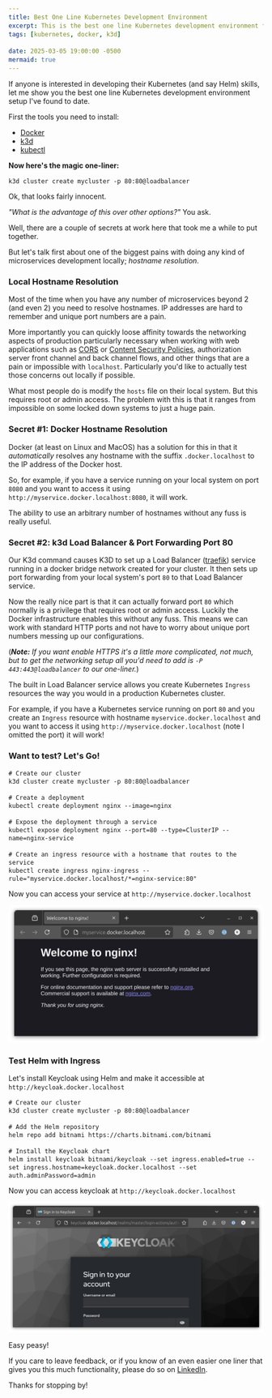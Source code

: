 ```yaml
---
title: Best One Line Kubernetes Development Environment
excerpt: This is the best one line Kubernetes development environment for local development I've found to date.
tags: [kubernetes, docker, k3d]

date: 2025-03-05 19:00:00 -0500
mermaid: true
---
```


If anyone is interested in developing their Kubernetes (and say Helm) skills, let me show you the best one line Kubernetes development environment setup I've found to date.

First the tools you need to install:

- [Docker](https://docs.docker.com/engine/install/)
- [k3d](https://k3d.io/stable/#releases)
- [kubectl](https://kubernetes.io/docs/tasks/tools/#kubectl)

**Now here's the magic one-liner:**

```shell
k3d cluster create mycluster -p 80:80@loadbalancer
```

Ok, that looks fairly innocent.

_"What is the advantage of this over other options?"_ You ask.

Well, there are a couple of secrets at work here that took me a while to put together.

But let's talk first about one of the biggest pains with doing any kind of microservices development locally; _hostname resolution_.

### Local Hostname Resolution

Most of the time when you have any number of microservices beyond 2 (and even 2) you need to resolve hostnames. IP addresses are hard to remember and unique port numbers are a pain.

More importantly you can quickly loose affinity towards the networking aspects of production particularly necessary when working with web applications such as [CORS](https://developer.mozilla.org/en-US/docs/Web/HTTP/CORS) or [Content Security Policies](https://developer.mozilla.org/en-US/docs/Web/HTTP/CSP), authorization server front channel and back channel flows, and other things that are a pain or impossible with `localhost`. Particularly you'd like to actually test those concerns out locally if possible.

What most people do is modify the `hosts` file on their local system. But this requires root or admin access. The problem with this is that it ranges from impossible on some locked down systems to just a huge pain.

### Secret #1: Docker Hostname Resolution

Docker (at least on Linux and MacOS) has a solution for this in that it _automatically_ resolves any hostname with the suffix `.docker.localhost` to the IP address of the Docker host.

So, for example, if you have a service running on your local system on port `8080` and you want to access it using `http://myservice.docker.localhost:8080`, it will work.

The ability to use an arbitrary number of hostnames without any fuss is really useful.

### Secret #2: k3d Load Balancer & Port Forwarding Port 80

Our K3d command causes K3D to set up a Load Balancer ([traefik](https://k3d.io/v5.5.1/usage/k3s/#traefik-in-k3d)) service running in a docker bridge network created for your cluster. It then sets up port forwarding from your local system's port `80` to that Load Balancer service.

Now the really nice part is that it can actually forward port `80` which normally is a privilege that requires root or admin access. Luckily the Docker infrastructure enables this without any fuss. This means we can work with standard HTTP ports and not have to worry about unique port numbers messing up our configurations.

(_**Note:** If you want enable HTTPS it's a little more complicated, not much, but to get the networking setup all you'd need to add is `-P 443:443@loadbalancer` to our one-liner._)

The built in Load Balancer service allows you create Kubernetes `Ingress` resources the way you would in a production Kubernetes cluster.

For example, if you have a Kubernetes service running on port `80` and you create an `Ingress` resource with hostname `myservice.docker.localhost` and you want to access it using `http://myservice.docker.localhost` (note I omitted the port) it will work!

### Want to test? Let's Go!

```shell
# Create our cluster
k3d cluster create mycluster -p 80:80@loadbalancer

# Create a deployment
kubectl create deployment nginx --image=nginx

# Expose the deployment through a service
kubectl expose deployment nginx --port=80 --type=ClusterIP --name=nginx-service

# Create an ingress resource with a hostname that routes to the service
kubectl create ingress nginx-ingress --rule="myservice.docker.localhost/*=nginx-service:80"
```

Now you can access your service at `http://myservice.docker.localhost`

![nginx](/assets/images/Simple-K8s-Helm-localdev/nginx.png)

### Test Helm with Ingress

Let's install Keycloak using Helm and make it accessible at `http://keycloak.docker.localhost`

```shell
# Create our cluster
k3d cluster create mycluster -p 80:80@loadbalancer

# Add the Helm repository
helm repo add bitnami https://charts.bitnami.com/bitnami

# Install the Keycloak chart
helm install keycloak bitnami/keycloak --set ingress.enabled=true --set ingress.hostname=keycloak.docker.localhost --set auth.adminPassword=admin
```

Now you can access keycloak at `http://keycloak.docker.localhost`

![keycloak](/assets/images/Simple-K8s-Helm-localdev/keycloak.png)

Easy peasy!

If you care to leave feedback, or if you know of an even easier one liner that gives you this much functionality, please do so on [LinkedIn](https://www.linkedin.com/in/raymond-auge/).

Thanks for stopping by!





